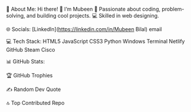 💫 About Me:
Hi there!
👋 I’m Mubeen
🚀 Passionate about coding, problem-solving, and building
cool projects.
💻 Skilled in web designing.

🌐 Socials:
[LinkedIn](https://linkedin.com/in/Mubeen Bilal) email

💻 Tech Stack:
HTML5 JavaScript CSS3 Python Windows Terminal Netlify GitHub Steam Cisco

📊 GitHub Stats:






🏆 GitHub Trophies


✍️ Random Dev Quote


🔝 Top Contributed Repo


